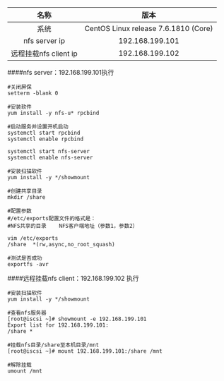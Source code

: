 名称|版本
:-:|:-:|
系统|CentOS Linux release 7.6.1810 (Core) 
nfs  server ip|192.168.199.101
远程挂载nfs client ip|192.168.199.102

####nfs server：192.168.199.101执行
```
#关闭屏保
setterm -blank 0

#安装软件
yum install -y nfs-u* rpcbind

#启动服务并设置开机启动
systemctl start rpcbind
systemctl enable rpcbind

systemctl start nfs-server
systemctl enable nfs-server

#安装扫描软件
yum install -y */showmount

#创建共享目录
mkdir /share

#配置参数
#/etc/exports配置文件的格式是：
#NFS共享的目录    NFS客户端地址（参数1，参数2）

vim /etc/exports
/share  *(rw,async,no_root_squash)

#测试是否成功
exportfs -avr

```

####远程挂载nfs client：192.168.199.102 执行
```
#安装扫描软件
yum install -y */showmount

#查看nfs服务器
[root@iscsi ~]# showmount -e 192.168.199.101
Export list for 192.168.199.101:
/share *

#挂载nfs目录/share至本机目录/mnt
[root@iscsi ~]# mount 192.168.199.101:/share /mnt

#解除挂载
umount /mnt
```
